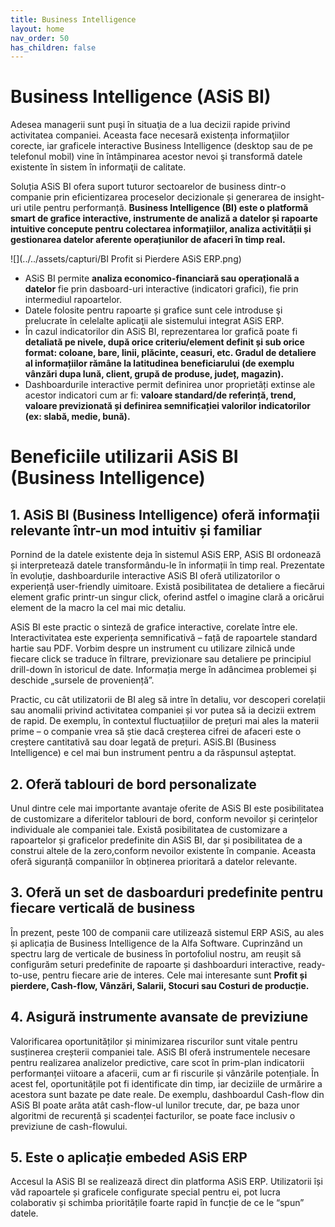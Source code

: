 ```yaml
---
title: Business Intelligence
layout: home
nav_order: 50
has_children: false
---
```

# Business Intelligence (ASiS BI)
Adesea managerii sunt puşi în situaţia de a lua decizii rapide privind activitatea companiei. Aceasta face necesară existența informaţiilor corecte, iar graficele interactive Business Intelligence (desktop sau de pe telefonul mobil) vine în întâmpinarea acestor nevoi şi transformă datele existente în sistem în informaţii de calitate.

Soluția ASiS BI ofera suport tuturor sectoarelor de business dintr-o companie prin eficientizarea proceselor decizionale și generarea de insight-uri utile pentru performanță. **Business Intelligence (BI) este o platformă smart de grafice interactive, instrumente de analiză a datelor și rapoarte intuitive concepute pentru colectarea informațiilor, analiza activității și gestionarea datelor aferente operațiunilor de afaceri în timp real.**

![](../../assets/capturi/BI Profit si Pierdere ASiS ERP.png)

- ASiS BI permite **analiza economico-financiară sau operațională a datelor** fie prin dasboard-uri interactive (indicatori grafici), fie prin intermediul rapoartelor.
- Datele folosite pentru rapoarte și grafice sunt cele introduse şi prelucrate în celelalte aplicaţii ale sistemului integrat ASiS ERP.
- În cazul indicatorilor din ASiS BI, reprezentarea lor grafică poate fi **detaliată pe nivele, după orice criteriu/element definit și sub orice format: coloane, bare, linii, plăcinte, ceasuri, etc. Gradul de detaliere al informațiilor rămâne la latitudinea beneficiarului (de exemplu vânzări dupa lună, client, grupă de produse, județ, magazin).**
- Dashboardurile interactive permit definirea unor proprietăți extinse ale acestor indicatori cum ar fi: **valoare standard/de referință, trend, valoare previzionată și definirea semnificației valorilor indicatorilor (ex: slabă, medie, bună).**

# Beneficiile utilizarii ASiS BI (Business Intelligence)

## 1. ASiS BI (Business Intelligence) oferă informații relevante într-un mod intuitiv și familiar
Pornind de la datele existente deja în sistemul ASiS ERP, ASiS BI ordonează și interpretează datele transformându-le în informații în timp real. Prezentate în evoluție, dashboardurile interactive ASiS BI oferă utilizatorilor o experiență user-friendly uimitoare. Există posibilitatea de detaliere a fiecărui element grafic printr-un singur click, oferind astfel o imagine clară a oricărui element de la macro la cel mai mic detaliu.

ASiS BI este practic o sinteză de grafice interactive, corelate între ele. Interactivitatea este experiența semnificativă – față de rapoartele standard hartie sau PDF. Vorbim despre un instrument cu utilizare zilnică unde fiecare click se traduce în filtrare, previzionare sau detaliere pe principiul drill-down în istoricul de date. Informația merge în adâncimea problemei și deschide „sursele de proveniență”.

Practic, cu cât utilizatorii de BI aleg să intre în detaliu, vor descoperi corelații sau anomalii privind activitatea companiei și vor putea să ia decizii extrem de rapid. De exemplu, în contextul fluctuațiilor de prețuri mai ales la materii prime – o companie vrea să știe dacă creșterea cifrei de afaceri este o creștere cantitativă sau doar legată de prețuri. ASiS.BI (Business Intelligence)  e cel mai bun instrument pentru a da răspunsul așteptat.

## 2. Oferă tablouri de bord personalizate
Unul dintre cele mai importante avantaje oferite de ASiS BI este posibilitatea de customizare a diferitelor tablouri de bord, conform nevoilor și cerințelor individuale ale companiei tale. Există posibilitatea de customizare a rapoartelor și graficelor predefinite din ASiS BI, dar și posibilitatea de a construi altele de la zero,conform nevoilor existente în companie. Aceasta oferă siguranță companiilor în obținerea prioritară a datelor relevante.

## 3. Oferă un set de dasboarduri predefinite pentru fiecare verticală de business
În prezent, peste 100 de companii care utilizează sistemul ERP ASiS, au ales și aplicația de Business Intelligence de la Alfa Software. Cuprinzând un spectru larg de verticale de business în portofoliul nostru, am reușit să configurăm seturi predefinite de rapoarte și dashboarduri interactive, ready-to-use, pentru fiecare arie de interes. Cele mai interesante sunt **Profit și pierdere, Cash-flow, Vânzări, Salarii, Stocuri sau Costuri de producție.**

## 4. Asigură instrumente avansate de previziune
Valorificarea oportunităților și minimizarea riscurilor sunt vitale pentru susținerea creșterii companiei tale. ASiS BI oferă instrumentele necesare pentru realizarea analizelor predictive, care scot în prim-plan indicatorii performanței viitoare a afacerii, cum ar fi riscurile și vânzările potențiale. În acest fel, oportunitățile pot fi identificate din timp, iar deciziile de urmărire a acestora sunt bazate pe date reale. De exemplu, dashboardul Cash-flow din ASiS BI poate arăta atât cash-flow-ul lunilor trecute, dar, pe baza unor algoritmi de recurență și scadenței facturilor, se poate face inclusiv o previziune de cash-flowului.

## 5. Este o aplicație embeded ASiS ERP
Accesul la ASiS BI se realizează direct din platforma ASiS ERP. Utilizatorii își văd rapoartele și graficele configurate special pentru ei, pot lucra colaborativ și schimba prioritățile foarte rapid în funcție de ce le “spun” datele.


